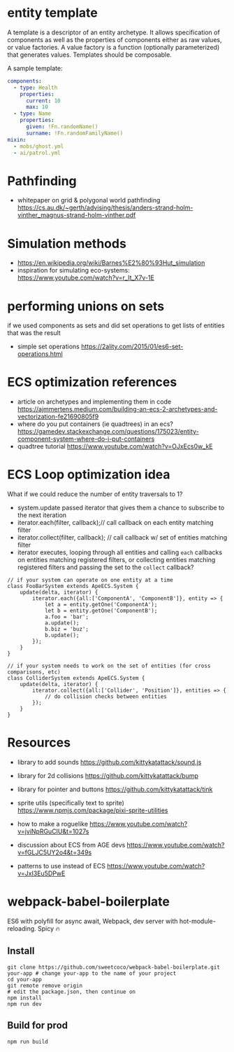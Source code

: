 # entity template
A template is a descriptor of an entity archetype. It allows specification of components as well as the properties of components
either as raw values, or value factories. A value factory is a function (optionally parameterized) that generates values.
Templates should be composable. 

A sample template:
```yaml
components:
  - type: Health
    properties:
      current: 10
      max: 10
  - type: Name
    properties:
      given: !Fn.randomName()
      surname: !Fn.randomFamilyName()
mixin:
  - mobs/ghost.yml
  - ai/patrol.yml 
```

# Pathfinding
* whitepaper on grid & polygonal world pathfinding https://cs.au.dk/~gerth/advising/thesis/anders-strand-holm-vinther_magnus-strand-holm-vinther.pdf

# Simulation methods
* https://en.wikipedia.org/wiki/Barnes%E2%80%93Hut_simulation
* inspiration for simulating eco-systems: https://www.youtube.com/watch?v=r_It_X7v-1E

# performing unions on sets
if we used components as sets and did set operations to get lists of entities that was the result
- simple set operations https://2ality.com/2015/01/es6-set-operations.html

# ECS optimization references
* article on archetypes and implementing them in code https://ajmmertens.medium.com/building-an-ecs-2-archetypes-and-vectorization-fe21690805f9
* where do you put containers (ie quadtrees) in an ecs? https://gamedev.stackexchange.com/questions/175023/entity-component-system-where-do-i-put-containers
* quadtree tutorial https://www.youtube.com/watch?v=OJxEcs0w_kE



# ECS Loop optimization idea
What if we could reduce the number of entity traversals to 1?
* system.update passed iterator that gives them a chance to subscribe to the next iteration
* iterator.each(filter, callback);// call callback on each entity matching filter
* iterator.collect(filter, callback); // call callback w/ set of entities matching filter
* iterator executes, looping through all entities and calling `each` callbacks on entities matching registered filters, 
  or collecting entities matching registered filters and passing the set to the `collect` callback?
  
```
// if your system can operate on one entity at a time
class FooBarSystem extends ApeECS.System {
    update(delta, iterator) {
        iterator.each({all:['ComponentA', 'ComponentB']}, entity => {
            let a = entity.getOne('ComponentA');
            let b = entity.getOne('ComponentB');
            a.foo = 'bar';
            a.update();
            b.biz = 'buz';
            b.update();
        });
    }
}

// if your system needs to work on the set of entities (for cross comparisons, etc)
class ColliderSystem extends ApeECS.System {
    update(delta, iterator) {
        iterator.collect({all:['Collider', 'Position']}, entities => {
            // do collision checks between entities
        });
    }
}
```

# Resources
* library to add sounds https://github.com/kittykatattack/sound.js
* library for 2d collisions https://github.com/kittykatattack/bump
* library for pointer and buttons https://github.com/kittykatattack/tink
* sprite utils (specifically text to sprite) https://www.npmjs.com/package/pixi-sprite-utilities

* how to make a roguelike https://www.youtube.com/watch?v=jviNpRGuCIU&t=1027s
* discussion about ECS from AGE devs https://www.youtube.com/watch?v=fGLJC5UY2o4&t=349s
* patterns to use instead of ECS https://www.youtube.com/watch?v=JxI3Eu5DPwE

#  webpack-babel-boilerplate
ES6 with polyfill for async await, Webpack, dev server with hot-module-reloading. Spicy 🔥

## Install
```
git clone https://github.com/sweetcoco/webpack-babel-boilerplate.git your-app # change your-app to the name of your project
cd your-app
git remote remove origin
# edit the package.json, then continue on
npm install
npm run dev
```

## Build for prod
```
npm run build
```
